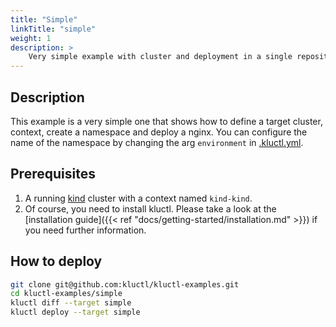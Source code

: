 ```yaml
---
title: "Simple"
linkTitle: "simple"
weight: 1
description: >
    Very simple example with cluster and deployment in a single repository.
---
```

## Description
This example is a very simple one that shows how to define a target cluster, context, create a
namespace and deploy a nginx. You can configure the name of the namespace by changing the arg `environment` in
[.kluctl.yml](https://github.com/kluctl/kluctl-examples/blob/main/simple/.kluctl.yml).

## Prerequisites
1) A running [kind](https://kind.sigs.k8s.io/) cluster with a context named `kind-kind`.
2) Of course, you need to install kluctl. Please take a look at the 
[installation guide]({{< ref "docs/getting-started/installation.md" >}}) if you need further information.

## How to deploy
```bash
git clone git@github.com:kluctl/kluctl-examples.git
cd kluctl-examples/simple
kluctl diff --target simple
kluctl deploy --target simple
```